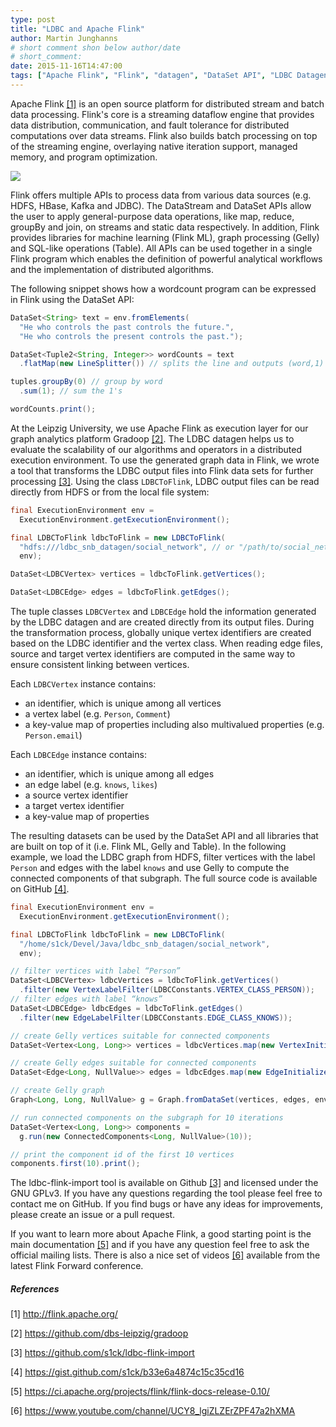 ```yaml
---
type: post
title: "LDBC and Apache Flink"
author: Martin Junghanns
# short comment shon below author/date
# short_comment:
date: 2015-11-16T14:47:00
tags: ["Apache Flink", "Flink", "datagen", "DataSet API", "LDBC Datagen"]
---
```


Apache Flink [[1]](#references) is an open source platform
for distributed stream and batch data processing. Flink's core is a
streaming dataflow engine that provides data distribution,
communication, and fault tolerance for distributed computations over
data streams. Flink also builds batch processing on top of the streaming
engine, overlaying native iteration support, managed memory, and program
optimization.

![](https://flink.apache.org/img/flink-stack-small.png)

Flink offers multiple APIs to process data from various data sources
(e.g. HDFS, HBase, Kafka and JDBC). The DataStream and DataSet APIs
allow the user to apply general-purpose data operations, like map,
reduce, groupBy and join, on streams and static data respectively. In
addition, Flink provides libraries for machine learning (Flink ML),
graph processing (Gelly) and SQL-like operations (Table). All APIs can
be used together in a single Flink program which enables the definition
of powerful analytical workflows and the implementation of distributed
algorithms.

The following snippet shows how a wordcount program can be expressed in
Flink using the DataSet API:

```java
DataSet<String> text = env.fromElements(
  "He who controls the past controls the future.",
  "He who controls the present controls the past.");

DataSet<Tuple2<String, Integer>> wordCounts = text
  .flatMap(new LineSplitter()) // splits the line and outputs (word,1)

tuples.groupBy(0) // group by word
  .sum(1); // sum the 1's

wordCounts.print();
```

At the Leipzig University, we use Apache Flink as execution layer for
our graph analytics platform Gradoop
[[2]](#references). The LDBC datagen helps us
to evaluate the scalability of our algorithms and operators in a
distributed execution environment. To use the generated graph data in
Flink, we wrote a tool that transforms the LDBC output files into Flink
data sets for further processing [[3]](#references). Using the class
`LDBCToFlink`, LDBC output files can be read directly from HDFS or from
the local file system:

```java
final ExecutionEnvironment env =
  ExecutionEnvironment.getExecutionEnvironment();

final LDBCToFlink ldbcToFlink = new LDBCToFlink(
  "hdfs:///ldbc_snb_datagen/social_network", // or "/path/to/social_network"
  env);

DataSet<LDBCVertex> vertices = ldbcToFlink.getVertices();

DataSet<LDBCEdge> edges = ldbcToFlink.getEdges();
```

The tuple classes `LDBCVertex` and `LDBCEdge` hold the information generated
by the LDBC datagen and are created directly from its output files.
During the transformation process, globally unique vertex identifiers
are created based on the LDBC identifier and the vertex class. When
reading edge files, source and target vertex identifiers are computed in
the same way to ensure consistent linking between vertices.

Each `LDBCVertex` instance contains:

* an identifier, which is unique among all vertices
* a vertex label (e.g. `Person`, `Comment`)
* a key-value map of properties including also multivalued properties
(e.g. `Person.email`)

Each `LDBCEdge` instance contains:

* an identifier, which is unique among all edges
* an edge label (e.g. `knows`, `likes`)
* a source vertex identifier
* a target vertex identifier
* a key-value map of properties

The resulting datasets can be used by the DataSet API and all libraries
that are built on top of it (i.e. Flink ML, Gelly and Table). In the
following example, we load the LDBC graph from HDFS, filter vertices
with the label `Person` and edges with the label `knows` and use
Gelly to compute the connected components of that subgraph. The full
source code is available on GitHub [[4]](#references).

```java
final ExecutionEnvironment env =
  ExecutionEnvironment.getExecutionEnvironment();

final LDBCToFlink ldbcToFlink = new LDBCToFlink(
  "/home/s1ck/Devel/Java/ldbc_snb_datagen/social_network",
  env);

// filter vertices with label “Person”
DataSet<LDBCVertex> ldbcVertices = ldbcToFlink.getVertices()
  .filter(new VertexLabelFilter(LDBCConstants.VERTEX_CLASS_PERSON));
// filter edges with label “knows”
DataSet<LDBCEdge> ldbcEdges = ldbcToFlink.getEdges()
  .filter(new EdgeLabelFilter(LDBCConstants.EDGE_CLASS_KNOWS));

// create Gelly vertices suitable for connected components
DataSet<Vertex<Long, Long>> vertices = ldbcVertices.map(new VertexInitializer());

// create Gelly edges suitable for connected components
DataSet<Edge<Long, NullValue>> edges = ldbcEdges.map(new EdgeInitializer());

// create Gelly graph
Graph<Long, Long, NullValue> g = Graph.fromDataSet(vertices, edges, env);

// run connected components on the subgraph for 10 iterations
DataSet<Vertex<Long, Long>> components =
  g.run(new ConnectedComponents<Long, NullValue>(10));

// print the component id of the first 10 vertices
components.first(10).print();
```

The ldbc-flink-import tool is available on Github
[[3]](#references) and licensed under the
GNU GPLv3. If you have any questions regarding the tool please feel free
to contact me on GitHub. If you find bugs or have any ideas for
improvements, please create an issue or a pull request.

If you want to learn more about Apache Flink, a good starting point is
the main documentation
[[5]](#references) and
if you have any question feel free to ask the official mailing lists.
There is also a nice set of videos
[[6]](#references) available
from the latest Flink Forward conference.

##### References

[1]
http://flink.apache.org/

[2]
https://github.com/dbs-leipzig/gradoop

[3]
https://github.com/s1ck/ldbc-flink-import

[4]
https://gist.github.com/s1ck/b33e6a4874c15c35cd16

[5]
https://ci.apache.org/projects/flink/flink-docs-release-0.10/

[6]
https://www.youtube.com/channel/UCY8_lgiZLZErZPF47a2hXMA